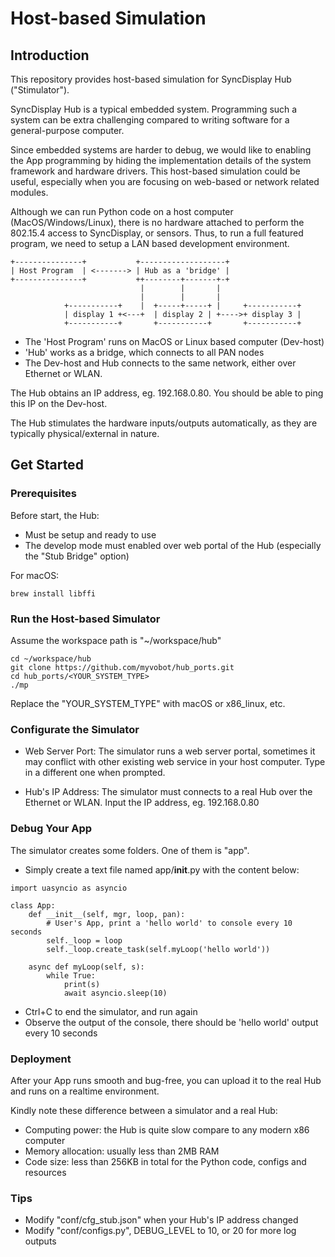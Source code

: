# Host-based Simulation

## Introduction

This repository provides host-based simulation for SyncDisplay Hub ("Stimulator").

SyncDisplay Hub is a typical embedded system. Programming such a system can be extra challenging compared to writing software for a general-purpose computer.

Since embedded systems are harder to debug, we would like to enabling the App programming by hiding the implementation details of the system framework and hardware drivers. This host-based simulation could be useful, especially when you are focusing on web-based or network related modules.

Although we can run Python code on a host computer (MacOS/Windows/Linux), there is no hardware attached to perform the 802.15.4 access to SyncDisplay, or sensors. Thus, to run a full featured program, we need to setup a LAN based development environment.

```
+---------------+           +-------------------+
| Host Program  | <-------> | Hub as a 'bridge' |
+---------------+           ++--------+-------+-+
                             |        |       |
                             |        |       |
            +-----------+    |  +-----+-----+ |     +-----------+
            | display 1 +<---+  | display 2 | +---->+ display 3 |
            +-----------+       +-----------+       +-----------+
```

- The 'Host Program' runs on MacOS or Linux based computer (Dev-host)
- 'Hub' works as a bridge, which connects to all PAN nodes
- The Dev-host and Hub connects to the same network, either over Ethernet or WLAN.

The Hub obtains an IP address, eg. 192.168.0.80. You should be able to ping this IP on the Dev-host.

The Hub stimulates the hardware inputs/outputs automatically, as they are typically physical/external in nature.

## Get Started

### Prerequisites

Before start, the Hub:

- Must be setup and ready to use
- The develop mode must enabled over web portal of the Hub (especially the "Stub Bridge" option)

For macOS:

```
brew install libffi
```

### Run the Host-based Simulator

Assume the workspace path is "~/workspace/hub"

```
cd ~/workspace/hub
git clone https://github.com/myvobot/hub_ports.git
cd hub_ports/<YOUR_SYSTEM_TYPE>
./mp
```
Replace the "YOUR_SYSTEM_TYPE" with macOS or x86_linux, etc.

### Configurate the Simulator

- Web Server Port: The simulator runs a web server portal, sometimes it may conflict with other existing web service in your host computer. Type in a different one when prompted.

- Hub's IP Address: The simulator must connects to a real Hub over the Ethernet or WLAN. Input the IP address, eg. 192.168.0.80

### Debug Your App

The simulator creates some folders. One of them is "app".

- Simply create a text file named app/__init__.py with the content below:

```
import uasyncio as asyncio

class App:
    def __init__(self, mgr, loop, pan):
        # User's App, print a 'hello world' to console every 10 seconds
        self._loop = loop
        self._loop.create_task(self.myLoop('hello world'))

    async def myLoop(self, s):
        while True:
            print(s)
            await asyncio.sleep(10)
```

- Ctrl+C to end the simulator, and run again
- Observe the output of the console, there should be 'hello world' output every 10 seconds

### Deployment

After your App runs smooth and bug-free, you can upload it to the real Hub and runs on a realtime environment.

Kindly note these difference between a simulator and a real Hub:

- Computing power: the Hub is quite slow compare to any modern x86 computer
- Memory allocation: usually less than 2MB RAM
- Code size: less than 256KB in total for the Python code, configs and resources

### Tips

- Modify "conf/cfg_stub.json" when your Hub's IP address changed
- Modify "conf/configs.py", DEBUG_LEVEL to 10, or 20 for more log outputs

